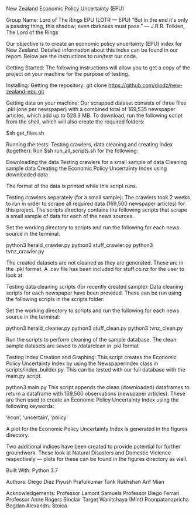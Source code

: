 New Zealand Economic Policy Uncertainty (EPU) 

Group Name: Lord of The Rings EPU (LOTR — EPU)
“But in the end it's only a passing thing, this shadow; even darkness must pass.”
― J.R.R. Tolkien, The Lord of the Rings

Our objective is to create an economic policy uncertainty (EPU) index for New Zealand. Detailed information about this index can be found in our report. Below are the instructions to run/test our code. 

Getting Started:
The following instructions will allow you to get a copy of the project on your machine for the purpose of testing.

Installing: 
Getting the repository:
git clone https://github.com/diodz/new-zealand-epu.git

Getting data on your machine: 
Our scrapped dataset consists of three files .pkl (one per newspaper) with a combined total of 169,535 newspaper articles, which add up to 528.3 MB. To download, run the following script from the shell, which will also create the required folders: 

$sh get_files.sh 

Running the tests:
Testing crawlers, data cleaning and creating Index (together):
Run $sh run_all_scripts.sh for the following:

Downloading the data
Testing crawlers for a small sample of data
Cleaning sample data
Creating the Economic Policy Uncertainty Index using downloaded data

The format of the data is printed while this script runs.


Testing crawlers separately (for a small sample):
The crawlers took 2 weeks to run in order to scrape all required data (169,500 newspaper articles) for this project. The scripts directory contains the following scripts that scrape a small sample of data for each of the news sources.
	
Set the working directory to scripts and run the following for each news source in the terminal:

python3 herald_crawler.py
python3 stuff_crawler.py
python3 tvnz_crawler.py

The created datasets are not cleaned as they are generated. These are in the .pkl format. A .csv file has been included for stuff.co.nz for the user to look at. 

Testing data cleaning scripts (for recently created sample):
Data cleaning scripts for each newspaper have been provided. These can be run using the following scripts in the scripts folder:

Set the working directory to scripts and run the following for each news source in the terminal:

python3 herald_cleaner.py
python3 stuff_clean.py
python3 tvnz_clean.py

Run the scripts to perform cleaning of the sample database. The clean sample datasets are saved to /data/clean in .pkl format

Testing Index Creation and Graphing:
This script creates the Economic Policy Uncertainty Index by using the NewspaperIndex class in scripts/index_builder.py. This can be tested with our full database with the main.py script.

python3 main.py
This script appends the clean (downloaded) dataframes to return a dataframe with 169,500 observations (newspaper articles). These are then used to create an Economic Policy Uncertainty Index using the following keywords:

‘econ’, ‘uncertain’, ‘policy’

A plot for the Economic Policy Uncertainty Index is generated in the figures directory. 

Two additional indices have been created to provide potential for further groundwork. These look at Natural Disasters and Domestic Violence respectively — plots for these can be found in the figures directory as well.

Built With:
Python 3.7 

Authors:
Diego Diaz 
Piyush Prafulkumar Tank
Rukhshan Arif Mian

Acknowledgements:
Professor Lamont Samuels
Professor Diego Ferrari
Professor Anne Rogers
Sinclair Target
Wanitchaya (Mint) Poonpatanapricha
Bogdan Alexandru Stoica
